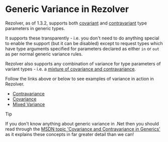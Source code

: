 ﻿# Generic Variance in Rezolver

Rezolver, as of 1.3.2, supports both [covariant](covariance.md) and [contravariant](contravariance.md) type 
parameters in generic types.

It supports these transparently - i.e. you don't need to do anything special to enable the support (but it can 
be disabled) except to request types which have type arguments specified for parameters declared as either
`in` or `out` as per normal generic variance rules.

Rezolver also supports any combination of variance for type parameters of variant types - i.e. a 
[mixture of covariance and contravariance](mixed.md).

Follow the links above or below to see examples of variance in action in Rezolver.

- [Contravariance](contravariance.md)
- [Covariance](covariance.md)
- [Mixed Variance](mixed.md)

> [!TIP]
> If you don't know anything about generic variance in .Net then you should read through
> the [MSDN topic 'Covariance and Contravariance in Generics'](https://docs.microsoft.com/en-us/dotnet/standard/generics/covariance-and-contravariance)
> as it explains these concepts in far greater detail than we can!
